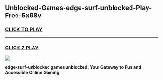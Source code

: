 
## Unblocked-Games-edge-surf-unblocked-Play-Free-5x98v
<h3>
<a href="https://premium76.site?title=edge-surf-unblocked&ref=18A1">CLICK TO PLAY</a></h3>
<hr>

<h3>
<a href="https://premium76.site?title=edge-surf-unblocked&ref=18A1">CLICK 2 PLAY</a>
  
</h3>

<a href="https://premium76.site?title=edge-surf-unblocked&ref=18A1"><img src="https://clearcache.store/games.png"></a>


**edge-surf-unblocked games unblocked: Your Gateway to Fun and Accessible Online Gaming**
